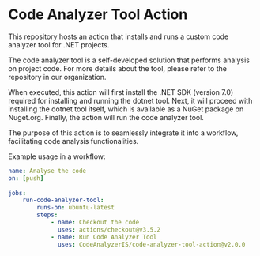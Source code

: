 # Code Analyzer Tool Action
This repository hosts an action that installs and runs a custom code analyzer tool for .NET projects.

The code analyzer tool is a self-developed solution that performs analysis on project code. For more details about the tool, please refer to the repository in our organization.

When executed, this action will first install the .NET SDK (version 7.0) required for installing and running the dotnet tool.
Next, it will proceed with installing the dotnet tool itself, which is available as a NuGet package on Nuget.org.
Finally, the action will run the code analyzer tool.

The purpose of this action is to seamlessly integrate it into a workflow, facilitating code analysis functionalities.

Example usage in a workflow:
```yaml
name: Analyse the code
on: [push]
        
jobs:
    run-code-analyzer-tool:
        runs-on: ubuntu-latest
        steps:
            - name: Checkout the code
              uses: actions/checkout@v3.5.2
            - name: Run Code Analyzer Tool
              uses: CodeAnalyzerIS/code-analyzer-tool-action@v2.0.0
```
